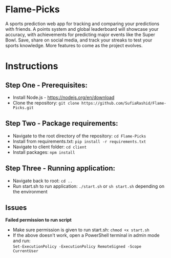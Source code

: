 # Flame-Picks

A sports prediction web app for tracking and comparing your predictions with friends. A points system and global leaderboard will showcase your accuracy, with achievements for predicting major events like the Super Bowl. Save, share on social media, and track your streaks to test your sports knowledge. More features to come as the project evolves.

# Instructions

## Step One - Prerequisites:

- Install Node.js - https://nodejs.org/en/download
- Clone the repository: `git clone https://github.com/SufiaRashid/Flame-Picks.git`

## Step Two - Package requirements:

- Navigate to the root directory of the repository: `cd Flame-Picks`
- Install from requirements.txt: `pip install -r requirements.txt`
- Navigate to client folder: `cd client`
- Install packages: `npm install`

## Step Three - Running application:

- Navigate back to root: `cd ..`
- Run start.sh to run application: `./start.sh` or `sh start.sh` depending on the environment

## Issues

**Failed permission to run script**

- Make sure permission is given to run start.sh: `chmod +x start.sh`
- If the above doesn't work, open a PowerShell terminal in admin mode and run:<br> `Set-ExecutionPolicy -ExecutionPolicy RemoteSigned -Scope CurrentUser`
